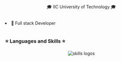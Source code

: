 <p align='center'>🎓 IIC University of Technology 🎓</p>
<br>

<div>
  <li> 📡 Full stack Developer </li>
</div>

<br>

### ⭐ Languages and Skills ⭐
<p align="center"> 
<img src="https://skillicons.dev/icons?i=java,js,php,laravel,cs,py,anaconda,nodejs,html,css,bootstrap,tailwind,react,ts,mysql,hibernate,firebase,mongodb,postman,visualstudio,vscode,idea,androidstudio,figma,git,github,gitlab" alt="skills logos" /> <br>
</p>

